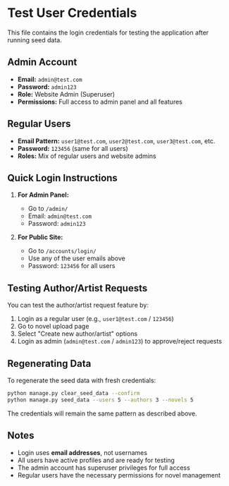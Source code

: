 # Test User Credentials

This file contains the login credentials for testing the application after running seed data.

## Admin Account
- **Email:** `admin@test.com`
- **Password:** `admin123`
- **Role:** Website Admin (Superuser)
- **Permissions:** Full access to admin panel and all features

## Regular Users
- **Email Pattern:** `user1@test.com`, `user2@test.com`, `user3@test.com`, etc.
- **Password:** `123456` (same for all users)
- **Roles:** Mix of regular users and website admins

## Quick Login Instructions

1. **For Admin Panel:**
   - Go to `/admin/`
   - Email: `admin@test.com`
   - Password: `admin123`

2. **For Public Site:**
   - Go to `/accounts/login/`
   - Use any of the user emails above
   - Password: `123456` for all users

## Testing Author/Artist Requests

You can test the author/artist request feature by:

1. Login as a regular user (e.g., `user1@test.com` / `123456`)
2. Go to novel upload page
3. Select "Create new author/artist" options
4. Login as admin (`admin@test.com` / `admin123`) to approve/reject requests

## Regenerating Data

To regenerate the seed data with fresh credentials:

```bash
python manage.py clear_seed_data --confirm
python manage.py seed_data --users 5 --authors 3 --novels 5
```

The credentials will remain the same pattern as described above.

## Notes

- Login uses **email addresses**, not usernames
- All users have active profiles and are ready for testing
- The admin account has superuser privileges for full access
- Regular users have the necessary permissions for novel management
